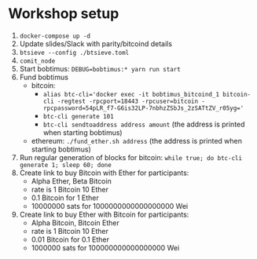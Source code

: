 # Workshop setup

1. `docker-compose up -d`
2. Update slides/Slack with parity/bitcoind details
3. `btsieve --config ./btsieve.toml`
4. `comit_node`
5. Start bobtimus: `DEBUG=bobtimus:* yarn run start`
6. Fund bobtimus
   - bitcoin:
     - `alias btc-cli='docker exec -it bobtimus_bitcoind_1 bitcoin-cli -regtest -rpcport=18443 -rpcuser=bitcoin -rpcpassword=54pLR_f7-G6is32LP-7nbhzZSbJs_2zSATtZV_r05yg='`
     - `btc-cli generate 101`
     - `btc-cli sendtoaddress address amount` (the address is printed when starting bobtimus)
   - ethereum: `./fund_ether.sh address` (the address is printed when starting bobtimus)
7. Run regular generation of blocks for bitcoin: `while true; do btc-cli generate 1; sleep 60; done`
8. Create link to buy Bitcoin with Ether for participants:
   - Alpha Ether, Beta Bitcoin
   - rate is 1 Bitcoin 10 Ether
   - 0.1 Bitcoin for 1 Ether 
   - 10000000 sats for 1000000000000000000 Wei
9. Create link to buy Ether with Bitcoin for participants:
   - Alpha Bitcoin, Bitcoin Ether
   - rate is 1 Bitcoin 10 Ether
   - 0.01 Bitcoin for 0.1 Ether 
   - 1000000 sats for 100000000000000000 Wei